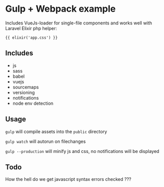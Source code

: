 # Gulp + Webpack example

Includes VueJs-loader for single-file components and works well with Laravel Elixir php helper: 

`{{ elixir('app.css') }}`

## Includes

- js
- sass
- babel
- vuejs
- sourcemaps
- versioning
- notifications
- node env detection

## Usage

`gulp` will compile assets into the `public` directory

`gulp watch` will autorun on filechanges

`gulp --production` will minify js and css, no notifications will be displayed

## Todo

How the hell do we get javascript syntax errors checked ???